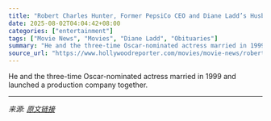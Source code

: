 ```yaml
---
title: "Robert Charles Hunter, Former PepsiCo CEO and Diane Ladd’s Husband, Dies at 77"
date: 2025-08-02T04:04:42+08:00
categories: ["entertainment"]
tags: ["Movie News", "Movies", "Diane Ladd", "Obituaries"]
summary: "He and the three-time Oscar-nominated actress married in 1999 and launched a production company together."
source_url: "https://www.hollywoodreporter.com/movies/movie-news/robert-charles-hunter-dead-diane-ladd-1236336276/"
---
```


He and the three-time Oscar-nominated actress married in 1999 and launched a production company together.

---

*来源: [原文链接](https://www.hollywoodreporter.com/movies/movie-news/robert-charles-hunter-dead-diane-ladd-1236336276/)*
